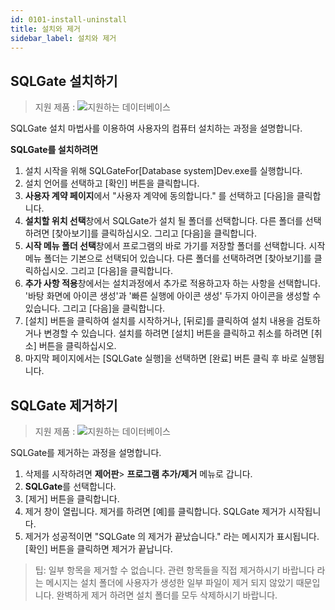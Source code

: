 ```yaml
---
id: 0101-install-uninstall
title: 설치와 제거
sidebar_label: 설치와 제거
---
```


## SQLGate 설치하기
> 지원 제품 :
> ![지원하는 데이터베이스](<http://www.sqlgate.com/docs-badge/oracle,mysql,mariadb,postgresql,sqlserver,db2,tibero>)

SQLGate 설치 마법사를 이용하여 사용자의 컴퓨터 설치하는 과정을 설명합니다.

**SQLGate를 설치하려면**

1. 설치 시작을 위해 SQLGateFor[Database system]Dev.exe를 실행합니다.
2. 설치 언어를 선택하고 [확인] 버튼을 클릭합니다.
3. **사용자 계약 페이지**에서 "사용자 계약에 동의합니다." 를 선택하고 [다음]을 클릭합니다.
4. **설치할 위치 선택**창에서 SQLGate가 설치 될 폴더를 선택합니다. 다른 폴더를 선택하려면 [찾아보기]를 클릭하십시오. 그리고 [다음]을 클릭합니다.
5. **시작 메뉴 폴더 선택**창에서 프로그램의 바로 가기를 저장할 폴더를 선택합니다. 시작 메뉴 폴더는 기본으로 선택되어 있습니다. 다른 폴더를 선택하려면 [찾아보기]를 클릭하십시오. 그리고 [다음]을 클릭합니다.
6. **추가 사항 적용**창에서는 설치과정에서 추가로 적용하고자 하는 사항을 선택합니다. '바탕 화면에 아이콘 생성'과 '빠른 실행에 아이콘 생성' 두가지 아이콘을 생성할 수 있습니다. 그리고 [다음]을 클릭합니다.
7. [설치] 버튼을 클릭하여 설치를 시작하거나, [뒤로]를 클릭하여 설치 내용을 검토하거나 변경할 수 있습니다. 설치를 하려면 [설치] 버튼을 클릭하고 취소를 하려면 [취소] 버튼을 클릭하십시오.
8. 마지막 페이지에서는 [SQLGate 실행]을 선택하면 [완료] 버튼 클릭 후 바로 실행됩니다.


## SQLGate 제거하기
> 지원 제품 :
> ![지원하는 데이터베이스](<http://www.sqlgate.com/docs-badge/oracle,mysql,mariadb,postgresql,sqlserver,db2,tibero>)

SQLGate를 제거하는 과정을 설명합니다.

1. 삭제를 시작하려면 **제어판**> **프로그램 추가/제거** 메뉴로 갑니다.
2. **SQLGate**를 선택합니다.
3. [제거] 버튼을 클릭합니다.
4. 제거 창이 열립니다. 제거를 하려면 [예]를 클릭합니다.  SQLGate 제거가 시작됩니다.
5. 제거가 성공적이면 "SQLGate 의 제거가 끝났습니다." 라는 메시지가 표시됩니다. [확인] 버튼을 클릭하면 제거가 끝납니다.
> 팁: 일부 항목을 제거할 수 없습니다. 관련 항목들을 직접 제거하시기 바랍니다 라는 메시지는 설치 폴더에 사용자가 생성한 일부 파일이 제거 되지 않았기 때문입니다. 완벽하게 제거 하려면 설치 폴더를 모두 삭제하시기 바랍니다.